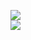[![](https://img.shields.io/badge/Made%20With-Github%20Spray-lightgrey.svg?style=for-the-badge&logo=github)](https://github.com/Annihil/github-spray#19292)  
[![](https://i.imgur.com/2DrTn0Z.gif)](https://github.com/Annihil/github-spray)